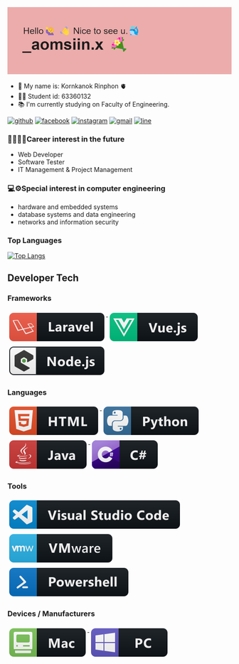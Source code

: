 [![image](header.png)](#)

- 📣 My name is: Kornkanok  Rinphon 🫀
- 🙍‍♀️ Student id: 63360132
- 📚 I'm currently studying on Faculty of Engineering.

[<img src='https://cdn.jsdelivr.net/npm/simple-icons@3.0.1/icons/github.svg' alt='github' height='30'>](https://github.com/Kornkanokr)  [<img src='https://cdn.jsdelivr.net/npm/simple-icons@3.0.1/icons/facebook.svg' alt='facebook' height='30'>](https://www.facebook.com/https://www.facebook.com/aomsin.kornkanok.1)  [<img src='https://cdn.jsdelivr.net/npm/simple-icons@3.0.1/icons/instagram.svg' alt='instagram' height='30'>](https://www.instagram.com/_aomsiin.x/)  [<img src='https://cdn.jsdelivr.net/npm/simple-icons@3.0.1/icons/gmail.svg' alt='gmail' height='30'>](kornkanok22337@gmail.com)  [<img src='https://cdn.jsdelivr.net/npm/simple-icons@3.0.1/icons/line.svg' alt='line' height='30'>](Aaom2544)   

### 👩‍🎓👩‍💻Career interest in the future
- Web Developer
- Software Tester
- IT Management & Project Management

### 💻⚙️Special interest in computer engineering
- hardware and embedded systems
- database systems and data engineering
- networks and information security

### Top Languages
[![Top Langs](https://github-readme-stats.vercel.app/api/top-langs/?username=Kornkanokr)](https://github.com/anuraghazra/github-readme-stats)

## Developer Tech

### Frameworks 
<p align="left">
<a href="#">
    <img src="svg/dev/frameworks/laravel.svg" alt="laravel" style="vertical-align:top; margin:6px 4px">
  </a>  

<a href="#">
    <img src="svg/dev/frameworks/vue.svg" alt="vue" style="vertical-align:top; margin:6px 4px">
  </a>  

<a href="#">
    <img src="svg/dev/frameworks/nodejs_larger.svg" alt="nodejs_larger" style="vertical-align:top; margin:6px 4px">
  </a> 

</p>

### Languages 
<p align="left">
<a href="#">
    <img src="svg/dev/languages/html.svg" alt="html" style="vertical-align:top; margin:6px 4px">
  </a> 

<a href="#">
    <img src="svg/dev/languages/python.svg" alt="python" style="vertical-align:top; margin:6px 4px">
  </a> 

<a href="#">
    <img src="svg/dev/languages/java.svg" alt="java" style="vertical-align:top; margin:6px 4px">
  </a> 
  
  <a href="#">
    <img src="svg/dev/languages/csharp.svg" alt="csharp" style="vertical-align:top; margin:6px 4px">
  </a> 
</P>

### Tools 
<p align="left">
<a href="#">
    <img src="svg/dev/tools/visualstudio_code.svg" alt="visualstudio_code" style="vertical-align:top; margin:6px 4px">
  </a>

 <a href="#">
    <img src="svg/dev/tools/vmware.svg" alt="vmware" style="vertical-align:top; margin:6px 4px">
  </a> 

<a href="#">
    <img src="svg/dev/tools/powershell.svg" alt="powershell" style="vertical-align:top; margin:6px 4px">
  </a> 
</P>

### Devices / Manufacturers
<p align="left">
<a href="#">
    <img src="svg/devices/mac.svg" alt="mac" style="vertical-align:top; margin:6px 4px">
  </a>

<a href="#">
    <img src="svg/devices/pc.svg" alt="pc" style="vertical-align:top; margin:6px 4px">
  </a>
</p>
